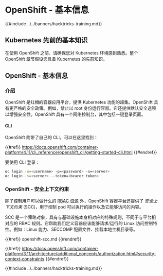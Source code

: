 # OpenShift - 基本信息

{{#include ../../banners/hacktricks-training.md}}

## Kubernetes 先前的**基本知识** <a href="#a94e" id="a94e"></a>

在使用 OpenShift 之前，请确保您对 Kubernetes 环境感到熟悉。整个 OpenShift 章节假设您具备 Kubernetes 的先前知识。

## OpenShift - 基本信息

### 介绍

OpenShift 是红帽的容器应用平台，提供 Kubernetes 功能的超集。OpenShift 具有更严格的安全政策。例如，禁止以 root 身份运行容器。它还提供默认安全选项以增强安全性。OpenShift 具有一个网络控制台，其中包括一键登录页面。

#### CLI

OpenShift 附带了自己的 CLI，可以在这里找到：

{{#ref}}
https://docs.openshift.com/container-platform/4.11/cli_reference/openshift_cli/getting-started-cli.html
{{#endref}}

要使用 CLI 登录：
```bash
oc login -u=<username> -p=<password> -s=<server>
oc login -s=<server> --token=<bearer token>
```
### **OpenShift - 安全上下文约束** <a href="#a94e" id="a94e"></a>

除了控制用户可以做什么的 [RBAC 资源](https://docs.openshift.com/container-platform/3.11/architecture/additional_concepts/authorization.html#architecture-additional-concepts-authorization) 外，OpenShift 容器平台还提供了 _安全上下文约束_ (SCC)，用于控制 pod 可以执行的操作以及它能够访问的内容。

SCC 是一个策略对象，具有与基础设施本身相对应的特殊规则，不同于与平台相对应的 RBAC 规则。它帮助我们定义容器应该能够请求/运行的 Linux 访问控制特性。例如：Linux 能力、SECCOMP 配置文件、挂载本地主机目录等。

{{#ref}}
openshift-scc.md
{{#endref}}

{{#ref}}
https://docs.openshift.com/container-platform/3.11/architecture/additional_concepts/authorization.html#security-context-constraints
{{#endref}}



{{#include ../../banners/hacktricks-training.md}}
